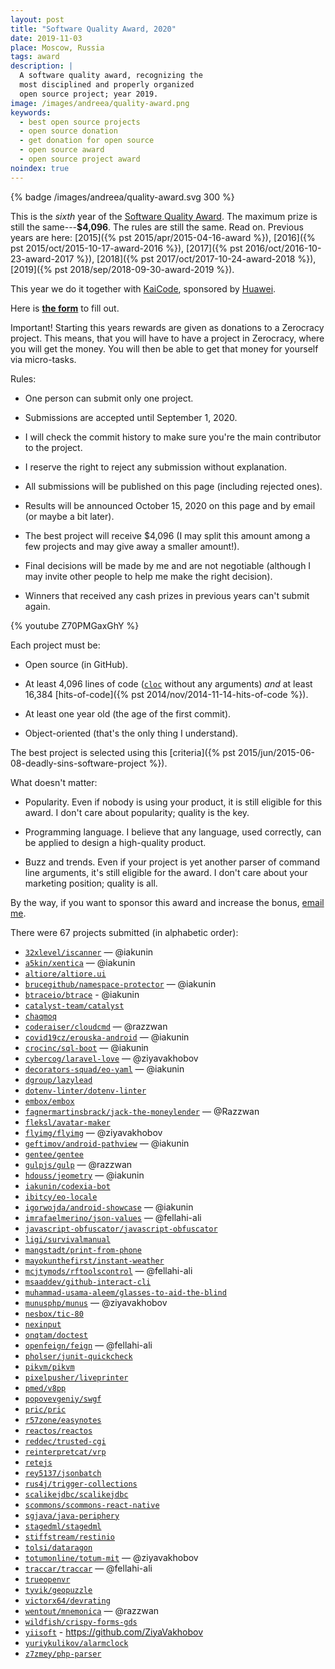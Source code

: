 ```yaml
---
layout: post
title: "Software Quality Award, 2020"
date: 2019-11-03
place: Moscow, Russia
tags: award
description: |
  A software quality award, recognizing the
  most disciplined and properly organized
  open source project; year 2019.
image: /images/andreea/quality-award.png
keywords:
  - best open source projects
  - open source donation
  - get donation for open source
  - open source award
  - open source project award
noindex: true
---
```


{% badge /images/andreea/quality-award.svg 300 %}

This is the _sixth_ year of the
[Software Quality Award](/award.html). The maximum prize
is still the same---**$4,096**.
The rules are still the same. Read on.
Previous years are here:
[2015]({% pst 2015/apr/2015-04-16-award %}),
[2016]({% pst 2015/oct/2015-10-17-award-2016 %}),
[2017]({% pst 2016/oct/2016-10-23-award-2017 %}),
[2018]({% pst 2017/oct/2017-10-24-award-2018 %}),
[2019]({% pst 2018/sep/2018-09-30-award-2019 %}).

This year we do it together with
[KaiCode](https://www.kaicode.org),
sponsored by [Huawei](https://www.huawei.com).

<!--more-->

Here is [**the form**](https://docs.google.com/forms/d/1d7-zopzlhDFkVEhxOOYFePCmRbycLGM9O9NFWVDhMaU)
to fill out.

Important! Starting this years rewards are given as donations
to a Zerocracy project. This means, that you will have to have
a project in Zerocracy, where you will get the money. You will then
be able to get that money for yourself via micro-tasks.

Rules:

  * One person can submit only one project.

  * Submissions are accepted until September 1, 2020.

  * I will check the commit history to make sure you're the main contributor to the project.

  * I reserve the right to reject any submission without explanation.

  * All submissions will be published on this page (including rejected ones).

  * Results will be announced October 15, 2020 on this page and by email (or maybe a bit later).

  * The best project will receive $4,096
    (I may split this amount among a few projects and may give away a smaller amount!).

  * Final decisions will be made by me and are not negotiable
    (although I may invite other people to help me make the right decision).

  * Winners that received any cash prizes in previous years can't submit again.

{% youtube Z70PMGaxGhY %}

Each project must be:

  * Open source (in GitHub).

  * At least 4,096 lines of code ([`cloc`](https://www.npmjs.com/package/cloc) without any arguments)
    _and_ at least 16,384 [hits-of-code]({% pst 2014/nov/2014-11-14-hits-of-code %}).

  * At least one year old (the age of the first commit).

  * Object-oriented (that's the only thing I understand).

The best project is selected using this [criteria]({% pst 2015/jun/2015-06-08-deadly-sins-software-project %}).

What doesn't matter:

  * Popularity. Even if nobody is using your
    product, it is still eligible for this award. I don't care about
    popularity; quality is the key.

  * Programming language. I believe that any language, used correctly,
    can be applied to design a high-quality product.

  * Buzz and trends. Even if your project is yet another parser of command
    line arguments, it's still eligible for the award. I don't care about
    your marketing position; quality is all.

By the way, if you want to sponsor this award and increase the bonus,
[email me](mailto:me@yegor256.com).

There were 67 projects submitted (in alphabetic order):

  * [`32xlevel/iscanner`](https://github.com/32xlevel/iscanner) — @iakunin
  * [`a5kin/xentica`](https://github.com/a5kin/xentica/) — @iakunin
  * [`altiore/altiore.ui`](https://github.com/altiore/altiore.ui)
  * [`brucegithub/namespace-protector`](https://github.com/brucegithub/namespace-protector) — @iakunin
  * [`btraceio/btrace`](https://github.com/btraceio/btrace) - @iakunin
  * [`catalyst-team/catalyst`](https://github.com/catalyst-team/catalyst)
  * [`chaqmoq`](https://github.com/chaqmoq)
  * [`coderaiser/cloudcmd`](https://github.com/coderaiser/cloudcmd) — @razzwan
  * [`covid19cz/erouska-android`](https://github.com/covid19cz/erouska-android) — @iakunin
  * [`crocinc/sql-boot`](https://github.com/crocinc/sql-boot) — @iakunin
  * [`cybercog/laravel-love`](https://github.com/cybercog/laravel-love) — @ziyavakhobov
  * [`decorators-squad/eo-yaml`](https://github.com/decorators-squad/eo-yaml) — @iakunin
  * [`dgroup/lazylead`](https://github.com/dgroup/lazylead)
  * [`dotenv-linter/dotenv-linter`](https://github.com/dotenv-linter/dotenv-linter)
  * [`embox/embox`](https://github.com/embox/embox)
  * [`fagnermartinsbrack/jack-the-moneylender`](https://github.com/fagnermartinsbrack/jack-the-moneylender) — @Razzwan
  * [`fleksl/avatar-maker`](https://github.com/fleksl/avatar-maker)
  * [`flyimg/flyimg`](https://github.com/flyimg/flyimg) — @ziyavakhobov
  * [`geftimov/android-pathview`](https://github.com/geftimov/android-pathview) — @iakunin
  * [`gentee/gentee`](https://github.com/gentee/gentee)
  * [`gulpjs/gulp`](https://github.com/gulpjs/gulp) — @razzwan
  * [`hdouss/jeometry`](https://github.com/hdouss/jeometry) — @iakunin
  * [`iakunin/codexia-bot`](https://github.com/iakunin/codexia-bot)
  * [`ibitcy/eo-locale`](https://github.com/ibitcy/eo-locale)
  * [`igorwojda/android-showcase`](https://github.com/igorwojda/android-showcase) — @iakunin
  * [`imrafaelmerino/json-values`](https://github.com/imrafaelmerino/json-values) — @fellahi-ali
  * [`javascript-obfuscator/javascript-obfuscator`](https://github.com/javascript-obfuscator/javascript-obfuscator)
  * [`ligi/survivalmanual`](https://github.com/ligi/survivalmanual)
  * [`mangstadt/print-from-phone`](https://github.com/mangstadt/print-from-phone)
  * [`mayokunthefirst/instant-weather`](https://github.com/mayokunthefirst/instant-weather)
  * [`mcjtymods/rftoolscontrol`](https://github.com/mcjtymods/rftoolscontrol/tree/1.15) — @fellahi-ali
  * [`msaaddev/github-interact-cli`](https://github.com/msaaddev/github-interact-cli)
  * [`muhammad-usama-aleem/glasses-to-aid-the-blind`](https://github.com/muhammad-usama-aleem/glasses-to-aid-the-blind)
  * [`munusphp/munus`](https://github.com/munusphp/munus) — @ziyavakhobov
  * [`nesbox/tic-80`](https://github.com/nesbox/tic-80)
  * [`nexinput`](https://github.com/nexinput)
  * [`onqtam/doctest`](https://github.com/onqtam/doctest)
  * [`openfeign/feign`](https://github.com/openfeign/feign) — @fellahi-ali
  * [`pholser/junit-quickcheck`](https://github.com/pholser/junit-quickcheck)
  * [`pikvm/pikvm`](https://github.com/pikvm/pikvm)
  * [`pixelpusher/liveprinter`](https://github.com/pixelpusher/liveprinter)
  * [`pmed/v8pp`](https://github.com/pmed/v8pp)
  * [`popovevgeniy/swgf`](https://github.com/popovevgeniy/swgf)
  * [`pric/pric`](https://github.com/pric/pric)
  * [`r57zone/easynotes`](https://github.com/r57zone/easynotes)
  * [`reactos/reactos`](https://github.com/reactos/reactos)
  * [`reddec/trusted-cgi`](https://github.com/reddec/trusted-cgi)
  * [`reinterpretcat/vrp`](https://github.com/reinterpretcat/vrp)
  * [`retejs`](https://github.com/retejs)
  * [`rey5137/jsonbatch`](https://github.com/rey5137/jsonbatch)
  * [`rus4j/trigger-collections`](https://github.com/rus4j/trigger-collections)
  * [`scalikejdbc/scalikejdbc`](https://github.com/scalikejdbc/scalikejdbc)
  * [`scommons/scommons-react-native`](https://github.com/scommons/scommons-react-native)
  * [`sgjava/java-periphery`](https://github.com/sgjava/java-periphery)
  * [`stagedml/stagedml`](https://github.com/stagedml/stagedml)
  * [`stiffstream/restinio`](https://github.com/stiffstream/restinio)
  * [`tolsi/dataragon`](https://github.com/tolsi/dataragon)
  * [`totumonline/totum-mit`](https://github.com/totumonline/totum-mit) — @ziyavakhobov
  * [`traccar/traccar`](https://github.com/traccar/traccar) — @fellahi-ali
  * [`trueopenvr`](https://github.com/trueopenvr)
  * [`tyvik/geopuzzle`](https://github.com/tyvik/geopuzzle)
  * [`victorx64/devrating`](https://github.com/victorx64/devrating)
  * [`wentout/mnemonica`](https://github.com/wentout/mnemonica) — @razzwan
  * [`wildfish/crispy-forms-gds`](https://github.com/wildfish/crispy-forms-gds)
  * [`yiisoft`](https://github.com/yiisoft) - https://github.com/ZiyaVakhobov
  * [`yuriykulikov/alarmclock`](https://github.com/yuriykulikov/alarmclock)
  * [`z7zmey/php-parser`](https://github.com/z7zmey/php-parser)

